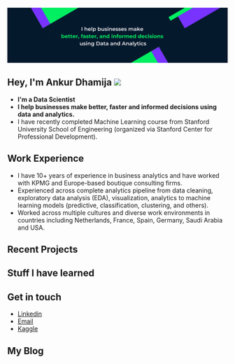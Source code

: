 ![Banner Image](https://github.com/ankurdhamija83/ankurdhamija83/blob/main/Github_Banner.png)

## Hey, I'm Ankur Dhamija <img src="https://media.giphy.com/media/hvRJCLFzcasrR4ia7z/giphy.gif" width="30px">
- <b>I'm a Data Scientist 
- I help businesses make better, faster and informed decisions using data and analytics.</b>
- I have recently completed Machine Learning course from Stanford University School of Engineering (organized via Stanford Center for Professional Development).

## Work Experience
- I have 10+ years of experience in business analytics and have worked with KPMG and Europe-based boutique consulting firms.
- Experienced across complete analytics pipeline from data cleaning, exploratory data analysis (EDA), visualization, analytics to machine learning models (predictive, classification, clustering, and others).
- Worked across multiple cultures and diverse work environments in countries including Netherlands, France, Spain, Germany, Saudi Arabia and USA.

## Recent Projects


## Stuff I have learned


## Get in touch
- [Linkedin](https://www.linkedin.com/in/ankurdhamija/)
- <a href="mailto:ankurdhamija83@gmail.com">Email</a>
- [Kaggle](https://www.kaggle.com/ankurdhamija83)

## My Blog

